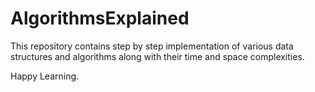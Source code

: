 # AlgorithmsExplained
This repository contains step by step implementation of various data structures and algorithms along with their time and space complexities.

Happy Learning.
